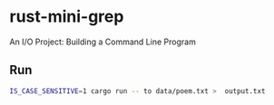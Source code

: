 # rust-mini-grep
An I/O Project: Building a Command Line Program

## Run
```bash
IS_CASE_SENSITIVE=1 cargo run -- to data/poem.txt >  output.txt
```

